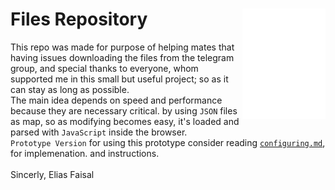 <img align="right" height="177px" src="assets/icon.svg" /> Files Repository
====
This repo was made for purpose of helping mates that having issues downloading the files from the telegram group,
and special thanks to everyone, whom supported me in this small but useful project; so as it can stay as long as possible.<br/>
The main idea depends on speed and performance because they are necessary critical. by using `JSON` files as map, so as modifying becomes easy, it's loaded and parsed with `JavaScript` inside the browser.<br/>
`Prototype Version`
for using this prototype consider reading [`configuring.md`](https://github.com/eliasfaisal/FilesRepo/blob/prototype/configuring.md), for implemenation. and instructions.
<br/><br/>
Sincerly, Elias Faisal
